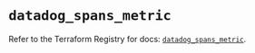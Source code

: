 # `datadog_spans_metric`

Refer to the Terraform Registry for docs: [`datadog_spans_metric`](https://registry.terraform.io/providers/datadog/datadog/3.46.0/docs/resources/spans_metric).
